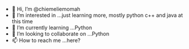 - 👋 Hi, I’m @chiemeliemomah
- 👀 I’m interested in ...just learning more, mostly python c++ and java at this time
- 🌱 I’m currently learning ...Python
- 💞️ I’m looking to collaborate on ...Python
- 📫 How to reach me ...here?

<!---
chiemeliemomah/chiemeliemomah is a ✨ special ✨ repository because its `README.md` (this file) appears on your GitHub profile.
You can click the Preview link to take a look at your changes.
--->
